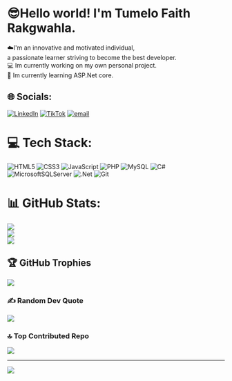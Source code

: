 # 😎Hello world! I'm Tumelo Faith Rakgwahla.
☁️I'm an innovative and motivated individual, <br> a passionate learner striving to become the best developer.<br>💻 Im currently working on my own personal project.<br>📖 Im currently learning ASP.Net core.<br> 


## 🌐 Socials:
[![LinkedIn](https://img.shields.io/badge/LinkedIn-%230077B5.svg?logo=linkedin&logoColor=white)](https://linkedin.com/in/tumelo-rakgwahla) [![TikTok](https://img.shields.io/badge/TikTok-%23000000.svg?logo=TikTok&logoColor=white)](https://tiktok.com/@tumirakgwahla?_t=ZM-8wIvigL99N8&_r=1) [![email](https://img.shields.io/badge/Email-D14836?logo=gmail&logoColor=white)](mailto:tumelorakgwahl@gmail.com) 

# 💻 Tech Stack:
![HTML5](https://img.shields.io/badge/html5-%23E34F26.svg?style=for-the-badge&logo=html5&logoColor=white) ![CSS3](https://img.shields.io/badge/css3-%231572B6.svg?style=for-the-badge&logo=css3&logoColor=white) ![JavaScript](https://img.shields.io/badge/javascript-%23323330.svg?style=for-the-badge&logo=javascript&logoColor=%23F7DF1E) ![PHP](https://img.shields.io/badge/php-%23777BB4.svg?style=for-the-badge&logo=php&logoColor=white) ![MySQL](https://img.shields.io/badge/mysql-4479A1.svg?style=for-the-badge&logo=mysql&logoColor=white) ![C#](https://img.shields.io/badge/c%23-%23239120.svg?style=for-the-badge&logo=csharp&logoColor=white) ![MicrosoftSQLServer](https://img.shields.io/badge/Microsoft%20SQL%20Server-CC2927?style=for-the-badge&logo=microsoft%20sql%20server&logoColor=white) ![.Net](https://img.shields.io/badge/.NET-5C2D91?style=for-the-badge&logo=.net&logoColor=white) ![Git](https://img.shields.io/badge/git-%23F05033.svg?style=for-the-badge&logo=git&logoColor=white) 
# 📊 GitHub Stats:
![](https://github-readme-stats.vercel.app/api?username=TumeloFRakgwahla&theme=dark&hide_border=true&include_all_commits=false&count&show_icons=true)<br/>
![](https://nirzak-streak-stats.vercel.app/?user=TumeloFRakgwahla&theme=dark&hide_border=true)<br/>
![](https://github-readme-stats.vercel.app/api/top-langs/?username=TumeloFRakgwahla&theme=dark&hide_border=true&include_all_commits=false&count)

## 🏆 GitHub Trophies
![](https://github-profile-trophy.vercel.app/?username=TumeloFRakgwahla&theme=radical&no-frame=true&no-bg=false&margin-w=4)

### ✍️ Random Dev Quote
![](https://quotes-github-readme.vercel.app/api?type=horizontal&theme=dark)

### 🔝 Top Contributed Repo
![](https://github-contributor-stats.vercel.app/api?username=TumeloFRakgwahla&limit=5&theme=dark&combine_all_yearly_contributions=true)

---
[![](https://visitcount.itsvg.in/api?id=TumeloFRakgwahla&icon=0&color=0)](https://visitcount.itsvg.in)

<!-- Proudly created with GPRM ( https://gprm.itsvg.in ) -->

